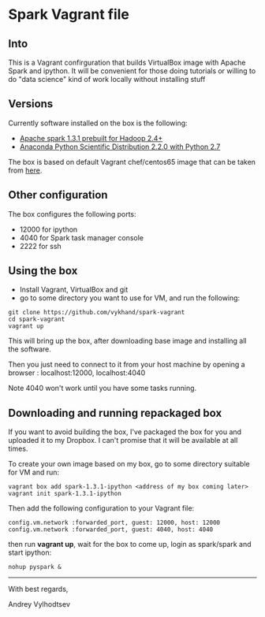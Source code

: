 # Spark Vagrant file

## Into
This is a Vagrant confirguration that builds VirtualBox image with Apache Spark and ipython.
It will be convenient for those doing tutorials or willing to do "data science" kind of work locally without installing stuff

## Versions

Currently software installed on the box is the following:

  * [Apache spark 1.3.1 prebuilt for Hadoop 2.4+](https://spark.apache.org/downloads.html)
  * [Anaconda Python Scientific Distribution 2.2.0 with Python 2.7](http://continuum.io/downloads#all)

The box is based on default Vagrant chef/centos65 image that can be taken from [here](https://atlas.hashicorp.com/chef/boxes/centos-6.5).

## Other configuration

The box configures the following ports:
   * 12000 for ipython
   * 4040 for Spark task manager console
   * 2222 for ssh
   

## Using the box

   * Install Vagrant, VirtualBox and git
   * go to some directory you want to use for VM, and run the following:

```
git clone https://github.com/vykhand/spark-vagrant
cd spark-vagrant
vagrant up
```

This will bring up the box, after downloading base image and installing all the software.

Then you just need to connect to it from your host machine by opening a browser : localhost:12000, localhost:4040

Note 4040 won't work until you have some tasks running.

## Downloading and running repackaged  box

If you want to avoid building the box, I've packaged the box for you and uploaded it to my Dropbox. I can't promise that it will be available at all times. 

To create your own image based on my box, go to some directory suitable for VM and run:

```
vagrant box add spark-1.3.1-ipython <address of my box coming later>
vagrant init spark-1.3.1-ipython
```

Then add the following configuration to your Vagrant file:

```
config.vm.network :forwarded_port, guest: 12000, host: 12000
config.vm.network :forwarded_port, guest: 4040, host: 4040
```

then run **vagrant up**, wait for the box to come up, login as spark/spark and start ipython:

```
nohup pyspark &
```

-----
With best regards,

Andrey Vylhodtsev
